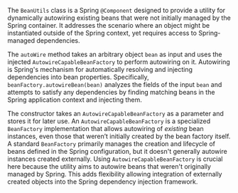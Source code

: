 The `BeanUtils` class is a Spring `@Component` designed to provide a utility for dynamically autowiring existing beans that were not initially managed by the Spring container. It addresses the scenario where an object might be instantiated outside of the Spring context, yet requires access to Spring-managed dependencies.

The `autoWire` method takes an arbitrary object `bean` as input and uses the injected `AutowireCapableBeanFactory` to perform autowiring on it. Autowiring is Spring's mechanism for automatically resolving and injecting dependencies into bean properties. Specifically, `beanFactory.autowireBean(bean)` analyzes the fields of the input `bean` and attempts to satisfy any dependencies by finding matching beans in the Spring application context and injecting them.

The constructor takes an `AutowireCapableBeanFactory` as a parameter and stores it for later use.  An `AutowireCapableBeanFactory` is a specialized `BeanFactory` implementation that allows autowiring of *existing* bean instances, even those that weren’t initially created by the bean factory itself.  A standard `BeanFactory` primarily manages the creation and lifecycle of beans defined in the Spring configuration, but it doesn't generally autowire instances created externally. Using `AutowireCapableBeanFactory` is crucial here because the utility aims to autowire beans that weren't originally managed by Spring. This adds flexibility allowing integration of externally created objects into the Spring dependency injection framework.